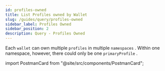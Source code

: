 ```yaml
---
id: profiles-owned
title: List Profiles owned by Wallet
slug: /guides/query/profiles-owned
sidebar_label: Profiles Owned
sidebar_position: 2
description: Query - Profiles Owned
---
```


Each `wallet` can own multiple `profiles` in multiple `namespaces` . Within one namespace, however, there could only be one `primaryProfile` .

import PostmanCard from "@site/src/components/PostmanCard";

<PostmanCard 
  queryURL="https://www.postman.com/cyberconnect-v2/workspace/cyberconnect-v2/request/20133006-30c15593-03f5-4ba6-b9b0-8d9558e714a2"
  exampleURL="https://www.postman.com/cyberconnect-v2/workspace/cyberconnect-v2/example/20133006-0c9005dc-52aa-4601-aa8d-248ddf9d656d"
/>
